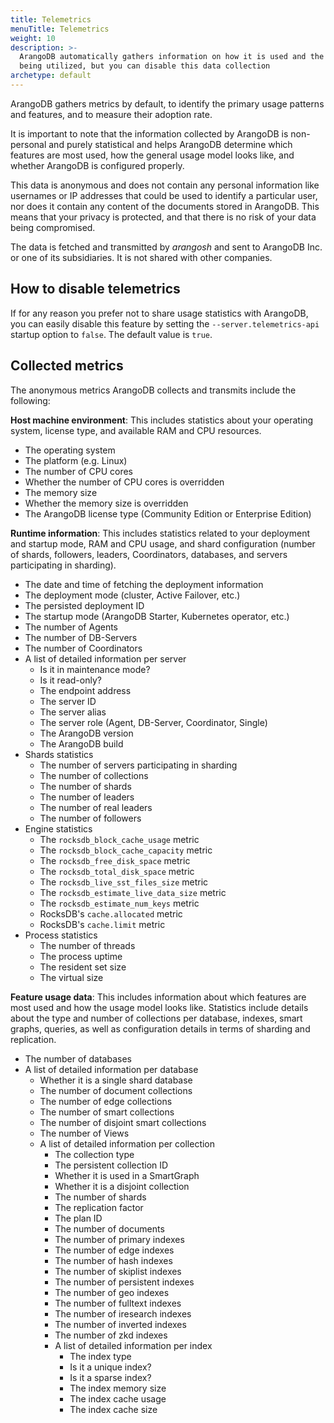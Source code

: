 ```yaml
---
title: Telemetrics
menuTitle: Telemetrics
weight: 10
description: >-
  ArangoDB automatically gathers information on how it is used and the features
  being utilized, but you can disable this data collection
archetype: default
---
```

ArangoDB gathers metrics by default, to identify the primary usage patterns and
features, and to measure their adoption rate.

It is important to note that the information collected by ArangoDB is
non-personal and purely statistical and helps ArangoDB determine which
features are most used, how the general usage model looks like, and
whether ArangoDB is configured properly.

This data is anonymous and does not contain any personal information like
usernames or IP addresses that could be used to identify a particular user, nor
does it contain any content of the documents stored in ArangoDB.
This means that your privacy is protected, and that there is no risk of your
data being compromised.

The data is fetched and transmitted by _arangosh_ and sent to ArangoDB Inc. or
one of its subsidiaries. It is not shared with other companies.

## How to disable telemetrics

If for any reason you prefer not to share usage statistics with ArangoDB, you
can easily disable this feature by setting the `--server.telemetrics-api`
startup option to `false`. The default value is `true`.

## Collected metrics

The anonymous metrics ArangoDB collects and transmits include the following:

**Host machine environment**: This includes statistics about your operating
system, license type, and available RAM and CPU resources.

- The operating system
- The platform (e.g. Linux)
- The number of CPU cores
- Whether the number of CPU cores is overridden
- The memory size
- Whether the memory size is overridden
- The ArangoDB license type (Community Edition or Enterprise Edition)

**Runtime information**: This includes statistics related to your deployment
and startup mode, RAM and CPU usage, and shard configuration (number of
shards, followers, leaders, Coordinators, databases, and servers participating
in sharding).

- The date and time of fetching the deployment information
- The deployment mode (cluster, Active Failover, etc.)
- The persisted deployment ID
- The startup mode (ArangoDB Starter, Kubernetes operator, etc.)
- The number of Agents
- The number of DB-Servers
- The number of Coordinators
- A list of detailed information per server
  - Is it in maintenance mode?
  - Is it read-only?
  - The endpoint address
  - The server ID
  - The server alias
  - The server role (Agent, DB-Server, Coordinator, Single)
  - The ArangoDB version
  - The ArangoDB build
- Shards statistics
  - The number of servers participating in sharding
  - The number of collections
  - The number of shards
  - The number of leaders
  - The number of real leaders
  - The number of followers
- Engine statistics
  - The `rocksdb_block_cache_usage` metric
  - The `rocksdb_block_cache_capacity` metric
  - The `rocksdb_free_disk_space` metric
  - The `rocksdb_total_disk_space` metric
  - The `rocksdb_live_sst_files_size` metric
  - The `rocksdb_estimate_live_data_size` metric
  - The `rocksdb_estimate_num_keys` metric
  - RocksDB's `cache.allocated` metric
  - RocksDB's `cache.limit` metric
- Process statistics
  - The number of threads
  - The process uptime
  - The resident set size
  - The virtual size

**Feature usage data**: This includes information about which features are
most used and how the usage model looks like. Statistics include details about
the type and number of collections per database, indexes, smart graphs, queries,
as well as configuration details in terms of sharding and replication.

- The number of databases
- A list of detailed information per database
  - Whether it is a single shard database
  - The number of document collections
  - The number of edge collections
  - The number of smart collections
  - The number of disjoint smart collections
  - The number of Views
  - A list of detailed information per collection
    - The collection type
    - The persistent collection ID
    - Whether it is used in a SmartGraph
    - Whether it is a disjoint collection
    - The number of shards
    - The replication factor
    - The plan ID
    - The number of documents
    - The number of primary indexes
    - The number of edge indexes
    - The number of hash indexes
    - The number of skiplist indexes
    - The number of persistent indexes
    - The number of geo indexes
    - The number of fulltext indexes
    - The number of iresearch indexes
    - The number of inverted indexes
    - The number of zkd indexes
    - A list of detailed information per index
      - The index type
      - Is it a unique index?
      - Is it a sparse index?
      - The index memory size
      - The index cache usage
      - The index cache size
